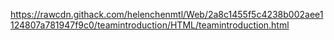 https://rawcdn.githack.com/helenchenmtl/Web/2a8c1455f5c4238b002aee1124807a781947f9c0/teamintroduction/HTML/teamintroduction.html